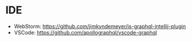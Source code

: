 # IDE

- WebStorm: https://github.com/jimkyndemeyer/js-graphql-intellij-plugin
- VSCode: https://github.com/apollographql/vscode-graphql
